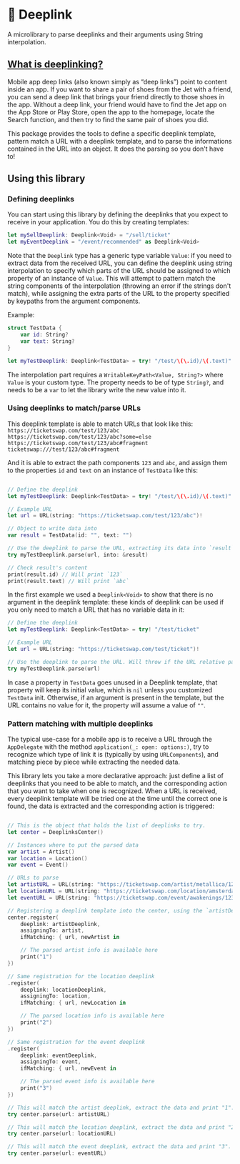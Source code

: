 # 🎣 Deeplink

A microlibrary to parse deeplinks and their arguments using String interpolation.

## [What is deeplinking?](https://branch.io/what-is-deep-linking/)

Mobile app deep links (also known simply as “deep links”) point to content inside an app. If you want to share a pair of shoes from the Jet with a friend, you can send a deep link that brings your friend directly to those shoes in the app. Without a deep link, your friend would have to find the Jet app on the App Store or Play Store, open the app to the homepage, locate the Search function, and then try to find the same pair of shoes you did.

This package provides the tools to define a specific deeplink template, pattern match a URL with a deeplink template, and to parse the informations contained in the URL into an object. It does the parsing so you don't have to!

## Using this library

### Defining deeplinks

You can start using this library by defining the deeplinks that you expect to receive in your application. You do this by creating templates:

```swift
let mySellDeeplink: Deeplink<Void> = "/sell/ticket"
let myEventDeeplink = "/event/recommended" as Deeplink<Void>
```

Note that the `Deeplink` type has a generic type variable `Value`: if you need to extract data from the received URL, you can define the deeplink using string interpolation to specify which parts of the URL should be assigned to which property of an instance of `Value`.
This will attempt to pattern match the string components of the interpolation (throwing an error if the strings don't match), while assigning the extra parts of the URL to the property specified by keypaths from the argument components.

Example:

```swift
struct TestData {
    var id: String?
    var text: String?
}

let myTestDeeplink: Deeplink<TestData> = try! "/test/\(\.id)/\(.text)"
```

The interpolation part requires a `WritableKeyPath<Value, String?>` where `Value` is your custom type. The property needs to be of type `String?`, and needs to be a `var` to let the library write the new value into it. 

### Using deeplinks to match/parse URLs

This deeplink template is able to match URLs that look like this:
`https://ticketswap.com/test/123/abc`
`https://ticketswap.com/test/123/abc?some=else`
`https://ticketswap.com/test/123/abc#fragment`
`ticketswap:///test/123/abc#fragment`

And it is able to extract the path components `123` and `abc`, and assign them to the properties `id` and `text` on an instance of `TestData` like this:
```swift

// Define the deeplink
let myTestDeeplink: Deeplink<TestData> = try! "/test/\(\.id)/\(.text)"

// Example URL
let url = URL(string: "https://ticketswap.com/test/123/abc")!

// Object to write data into
var result = TestData(id: "", text: "")

// Use the deeplink to parse the URL, extracting its data into `result`
try myTestDeeplink.parse(url, into: &result)

// Check result's content
print(result.id) // Will print `123`
print(result.text) // Will print `abc`
```

In the first example we used a `Deeplink<Void>` to show that there is no argument in the deeplink template: these kinds of deeplink can be used if you only need to match a URL that has no variable data in it:
```swift
// Define the deeplink
let myTestDeeplink: Deeplink<TestData> = try! "/test/ticket"

// Example URL
let url = URL(string: "https://ticketswap.com/test/ticket")!

// Use the deeplink to parse the URL. Will throw if the URL relative part doesn't match the deeplink template. 
try myTestDeeplink.parse(url)
```

In case a property in `TestData` goes unused in a Deeplink template, that property will keep its initial value, which is `nil` unless you customized `TestData` init. Otherwise, if an argument is present in the template, but the URL contains no value for it, the property will assume a value of `""`.

### Pattern matching with multiple deeplinks

The typical use-case for a mobile app is to receive a URL through the `AppDelegate` with the method `application(_: open: options:)`, try to recognize which type of link it is (typically by using `URLComponents`), and matching piece by piece while extracting the needed data.

This library lets you take a more declarative approach: just define a list of deeplinks that you need to be able to match, and the corresponding action that you want to take when one is recognized. When a URL is received, every deeplink template will be tried one at the time until the correct one is found, the data is extracted and the corresponding action is triggered:

```swift

// This is the object that holds the list of deeplinks to try.
let center = DeeplinksCenter()

// Instances where to put the parsed data
var artist = Artist()
var location = Location()
var event = Event()

// URLs to parse
let artistURL = URL(string: "https://ticketswap.com/artist/metallica/123456")!
let locationURL = URL(string: "https://ticketswap.com/location/amsterdam/1234567/24-06-2019")!
let eventURL = URL(string: "https://ticketswap.com/event/awakenings/123")!

// Registering a deeplink template into the center, using the `artistDeeplink` to parse data into the `artist` var, and run the `ifMatching` closure if the template matches a URL.
center.register(
    deeplink: artistDeeplink,
    assigningTo: artist,
    ifMatching: { url, newArtist in

    // The parsed artist info is available here
    print("1")
})

// Same registration for the location deeplink
.register(
    deeplink: locationDeeplink,
    assigningTo: location,
    ifMatching: { url, newLocation in

    // The parsed location info is available here
    print("2")
})

// Same registration for the event deeplink
.register(
    deeplink: eventDeeplink,
    assigningTo: event,
    ifMatching: { url, newEvent in

    // The parsed event info is available here
    print("3")
})

// This will match the artist deeplink, extract the data and print "1".
try center.parse(url: artistURL)

// This will match the location deeplink, extract the data and print "2".
try center.parse(url: locationURL)

// This will match the event deeplink, extract the data and print "3".
try center.parse(url: eventURL)
```
